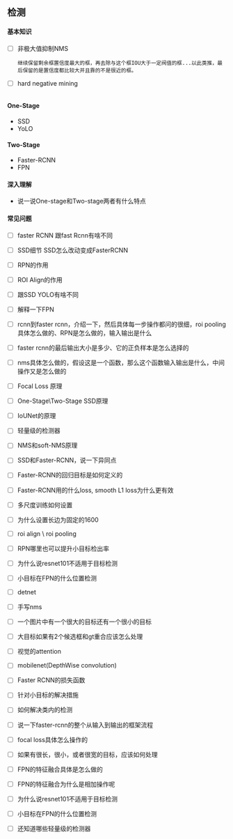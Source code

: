 ## 检测

#### 基本知识  
- [ ] 非极大值抑制NMS  
  ```各类分别处理．对于每一类，首先保留置信度最大的框，然后去除与这个框IOU大于一定阀值的框，除了刚刚已经保留的最大置信度的框和已经去除的框，
  继续保留剩余框置信度最大的框，再去除与这个框IOU大于一定阀值的框...以此类推，最后保留的是置信度都比较大并且靠的不是很近的框。
  ```
- [ ] hard negative mining  
  ```负样本很多的时候可以采用，就是说模型训练好之后，拿训练样本去测试，结果产生很多假正样本，再拿这些假正样本当做负样本去继续训练。  
  ```
  
#### One-Stage 
- SSD
- YoLO
#### Two-Stage 
- Faster-RCNN
- FPN

#### 深入理解
- 说一说One-stage和Two-stage两者有什么特点



#### 常见问题
- [ ] faster RCNN 跟fast Rcnn有啥不同
- [ ] SSD细节 SSD怎么改动变成FasterRCNN    
- [ ] RPN的作用  
- [ ] ROI Align的作用    
- [ ] 跟SSD YOLO有啥不同  
- [ ] 解释一下FPN  
- [ ] rcnn到faster rcnn，介绍一下，然后具体每一步操作都问的很细，roi pooling具体怎么做的、RPN是怎么做的，输入输出是什么
- [ ] faster rcnn的最后输出大小是多少、它的正负样本是怎么选择的  
- [ ] nms具体怎么做的，假设这是一个函数，那么这个函数输入输出是什么，中间操作又是怎么做的
- [ ] Focal Loss 原理  
- [ ] One-Stage\Two-Stage  SSD原理  
- [ ] IoUNet的原理  
- [ ] 轻量级的检测器  
- [ ] NMS和soft-NMS原理  
- [ ] SSD和Faster-RCNN，说一下异同点  
- [ ] Faster-RCNN的回归目标是如何定义的  
- [ ] Faster-RCNN用的什么loss, smooth L1 loss为什么更有效 
- [ ] 多尺度训练如何设置  
- [ ] 为什么设置长边为固定的1600  
- [ ] roi align \ roi pooling 
- [ ] RPN哪里也可以提升小目标检出率 
- [ ] 为什么说resnet101不适用于目标检测  
- [ ] 小目标在FPN的什么位置检测 
- [ ] detnet 
- [ ] 手写nms
- [ ] 一个图片中有一个很大的目标还有一个很小的目标
- [ ] 大目标如果有2个候选框和gt重合应该怎么处理  
- [ ] 视觉的attention
- [ ] mobilenet(DepthWise convolution)  
- [ ] Faster RCNN的损失函数  
- [ ] 针对小目标的解决措施
- [ ] 如何解决类内的检测
- [ ] 说一下faster-rcnn的整个从输入到输出的框架流程　　
- [ ] focal loss具体怎么操作的   
- [ ] 如果有很长，很小，或者很宽的目标，应该如何处理
- [ ] FPN的特征融合具体是怎么做的
- [ ] FPN的特征融合为什么是相加操作呢
- [ ] 为什么说resnet101不适用于目标检测
- [ ] 小目标在FPN的什么位置检测  
- [ ] 还知道哪些轻量级的检测器
 
 
 
 
 
 
 

